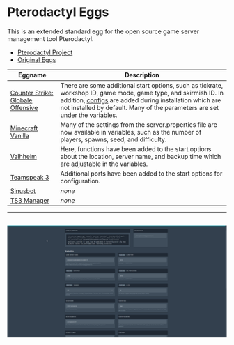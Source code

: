 # Pterodactyl Eggs
This is an extended standard egg for the open source game server management tool Pterodactyl.

* [Pterodactyl Project](https://pterodactyl.io/)
* [Original Eggs](https://github.com/parkervcp/eggs)


| Eggname | Description |
|------------------------------|--------------------------------------------------------------------|
| [Counter Strike: Globale Offensive](https://blog.counter-strike.net/) | There are some additional start options, such as tickrate, workshop ID, game mode, game type, and skirmish ID. In addition, [configs](https://github.com/Mashlex/CSGO-Server-Setup) are added during installation which are not installed by default. Many of the parameters are set under the variables. |
| [Minecraft Vanilla](https://www.minecraft.net/) | Many of the settings from the server.properties file are now available in variables, such as the number of players, spawns, seed, and difficulty. |
| [Valhheim](https://www.valheimgame.com/) | Here, functions have been added to the start options about the location, server name, and backup time which are adjustable in the variables. |
| [Teamspeak 3](https://www.teamspeak.com/en/) | Additional ports have been added to the start options for configuration. |
| [Sinusbot](https://www.sinusbot.com/) | *none* |
| [TS3 Manager](https://www.ts3.app/) | *none* |

---
![Image](https://github.com/Mashlex/Pterodactyl-Eggs/blob/b2e2f6e5685637bf565f52f8ec53508fdddec43f/img/csgo-optionen.gif)
---